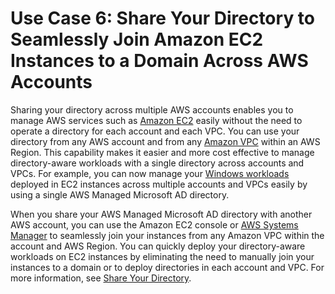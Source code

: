 # Use Case 6: Share Your Directory to Seamlessly Join Amazon EC2 Instances to a Domain Across AWS Accounts<a name="usecase6"></a>

Sharing your directory across multiple AWS accounts enables you to manage AWS services such as [Amazon EC2](https://aws.amazon.com/ec2/) easily without the need to operate a directory for each account and each VPC\. You can use your directory from any AWS account and from any [Amazon VPC](https://aws.amazon.com/vpc/) within an AWS Region\. This capability makes it easier and more cost effective to manage directory\-aware workloads with a single directory across accounts and VPCs\. For example, you can now manage your [Windows workloads](https://aws.amazon.com/windows/) deployed in EC2 instances across multiple accounts and VPCs easily by using a single AWS Managed Microsoft AD directory\. 

When you share your AWS Managed Microsoft AD directory with another AWS account, you can use the Amazon EC2 console or [AWS Systems Manager](https://aws.amazon.com/systems-manager/) to seamlessly join your instances from any Amazon VPC within the account and AWS Region\. You can quickly deploy your directory\-aware workloads on EC2 instances by eliminating the need to manually join your instances to a domain or to deploy directories in each account and VPC\. For more information, see [Share Your Directory](ms_ad_directory_sharing.md)\.